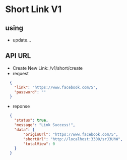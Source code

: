 # Short Link V1
## using
 - update...

## API URL
 - Create New Link: /v1/short/create
  - request
  ```json
    {
      "link": "https://www.facebook.com/5",
      "password": ""
    }
  ```
  - reponse
  ```json
    {
      "status": true,
      "message": "Link Success!",
      "data": {
          "originUrl": "https://www.facebook.com/5",
          "shortUrl": "http://localhost:3300/srJ3UhW",
          "totalView": 0
      }
    }
  ```